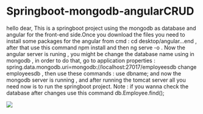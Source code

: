 # Springboot-mongodb-angularCRUD
hello dear,
This is a springboot project using the mongodb as database  and angular for the front-end side.Once you download the files you need to install 
some packages for the angular  from cmd : cd desktop/angular...end , after that use this command npm install and then ng serve -o .
Now the angular server is runing , you might be change the database name using in mongodb , in order to do that, go to   application properties :
spring.data.mongodb.uri=mongodb://localhost:27017/employeesdb change employeesdb , then use these commands : use dbname; and now the mongodb server is running , and after 
running the tomcat server all you need now is to run the springboot project.
Note : if you wanna check the database after changes use this command db.Employee.find();

![](springbootangularmongodbcrudproject/screenshots/employeelist.JPG)
